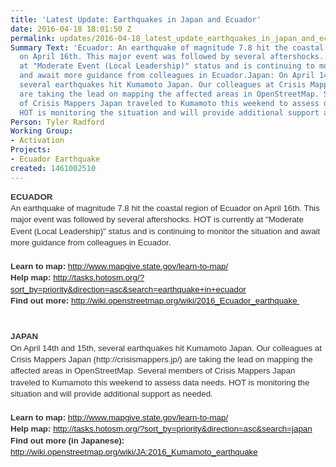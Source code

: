 ```yaml
---
title: 'Latest Update: Earthquakes in Japan and Ecuador'
date: 2016-04-18 18:01:50 Z
permalink: updates/2016-04-18_latest_update_earthquakes_in_japan_and_ecuador
Summary Text: 'Ecuador: An earthquake of magnitude 7.8 hit the coastal region of Ecuador
  on April 16th. This major event was followed by several aftershocks. HOT is currently
  at "Moderate Event (Local Leadership)" status and is continuing to monitor the situation
  and await more guidance from colleagues in Ecuador.Japan: On April 14th and 15th,
  several earthquakes hit Kumamoto Japan. Our colleagues at Crisis Mappers Japan (http://crisismappers.jp/)
  are taking the lead on mapping the affected areas in OpenStreetMap. Several members
  of Crisis Mappers Japan traveled to Kumamoto this weekend to assess data needs.
  HOT is monitoring the situation and will provide additional support as needed.'
Person: Tyler Radford
Working Group:
- Activation
Projects:
- Ecuador Earthquake
created: 1461002510
---
```


<h2 style="line-height: 1.38; margin-top: 0pt; margin-bottom: 0pt;" dir="ltr"><font face="Arial" color="#333333"><span style="font-size: 13.3333px; line-height: 18.4px; white-space: pre-wrap;">ECUADOR</span></font></h2><p style="line-height: 1.38; margin-top: 0pt; margin-bottom: 0pt;" dir="ltr"><font face="Arial" color="#333333"><span style="font-size: 13.3333px; line-height: 18.4px; white-space: pre-wrap;">An earthquake of magnitude 7.8 hit the coastal region of Ecuador on April 16th. This major event was followed by several aftershocks. HOT is currently at "Moderate Event (Local Leadership)" status and is continuing to monitor the situation and await more guidance from colleagues in Ecuador.</span></font></p><p style="line-height: 1.38; margin-top: 0pt; margin-bottom: 0pt;" dir="ltr">&nbsp;</p><p style="line-height: 1.38; margin-top: 0pt; margin-bottom: 0pt;" dir="ltr"><font face="Arial" color="#333333"><span style="font-size: 13.3333px; line-height: 18.4px; white-space: pre-wrap;"><strong>Learn to map:</strong> <a href="http://www.mapgive.state.gov/learn-to-map/%20">http://www.mapgive.state.gov/learn-to-map/</a></span></font></p><p style="line-height: 1.38; margin-top: 0pt; margin-bottom: 0pt;" dir="ltr"><font face="Arial" color="#333333"><span style="font-size: 13.3333px; line-height: 18.4px; white-space: pre-wrap;"><strong>Help map:</strong> <a href="http://tasks.hotosm.org/?sort_by=priority&amp;direction=asc&amp;search=earthquake+in+ecuador">http://tasks.hotosm.org/?sort_by=priority&amp;direction=asc&amp;search=earthquake+in+ecuador</a></span></font></p><p style="line-height: 1.38; margin-top: 0pt; margin-bottom: 0pt;" dir="ltr"><font face="Arial" color="#333333"><span style="font-size: 13.3333px; line-height: 18.4px; white-space: pre-wrap;"><strong>Find out more:</strong> <a href="http://wiki.openstreetmap.org/wiki/2016_Ecuador_earthquake">http://wiki.openstreetmap.org/wiki/2016_Ecuador_earthquake </a></span></font></p><p style="line-height: 1.38; margin-top: 0pt; margin-bottom: 0pt;" dir="ltr">&nbsp;</p><p style="line-height: 1.38; margin-top: 0pt; margin-bottom: 0pt;" dir="ltr">&nbsp;</p><h3 style="line-height: 1.38; margin-top: 0pt; margin-bottom: 0pt;" dir="ltr"><font face="Arial" color="#333333"><span style="font-size: 13.3333px; line-height: 18.4px; white-space: pre-wrap;">JAPAN</span></font></h3><p style="line-height: 1.38; margin-top: 0pt; margin-bottom: 0pt;" dir="ltr"><font face="Arial" color="#333333"><span style="font-size: 13.3333px; line-height: 18.4px; white-space: pre-wrap;">On April 14th and 15th, several earthquakes hit Kumamoto Japan. Our colleagues at Crisis Mappers Japan (http://crisismappers.jp/) are taking the lead on mapping the affected areas in OpenStreetMap. Several members of Crisis Mappers Japan traveled to Kumamoto this weekend to assess data needs. HOT is monitoring the situation and will provide additional support as needed.</span></font></p><p style="line-height: 1.38; margin-top: 0pt; margin-bottom: 0pt;" dir="ltr">&nbsp;</p><p style="line-height: 1.38; margin-top: 0pt; margin-bottom: 0pt;" dir="ltr"><font face="Arial" color="#333333"><span style="font-size: 13.3333px; line-height: 18.4px; white-space: pre-wrap;"><strong>Learn to map:</strong> <a href="http://www.mapgive.state.gov/learn-to-map/%20">http://www.mapgive.state.gov/learn-to-map/</a></span></font></p><p style="line-height: 1.38; margin-top: 0pt; margin-bottom: 0pt;" dir="ltr"><font face="Arial" color="#333333"><span style="font-size: 13.3333px; line-height: 18.4px; white-space: pre-wrap;"><strong>Help map:</strong> <a href="http://tasks.hotosm.org/?sort_by=priority&amp;direction=asc&amp;search=japan%20">http://tasks.hotosm.org/?sort_by=priority&amp;direction=asc&amp;search=japan</a></span></font></p><p style="line-height: 1.38; margin-top: 0pt; margin-bottom: 0pt;" dir="ltr"><font face="Arial" color="#333333"><span style="font-size: 13.3333px; line-height: 18.4px; white-space: pre-wrap;"><strong>Find out more (in Japanese):</strong> <a href="http://wiki.openstreetmap.org/wiki/JA:2016_Kumamoto_earthquake">http://wiki.openstreetmap.org/wiki/JA:2016_Kumamoto_earthquake</a></span></font></p>
